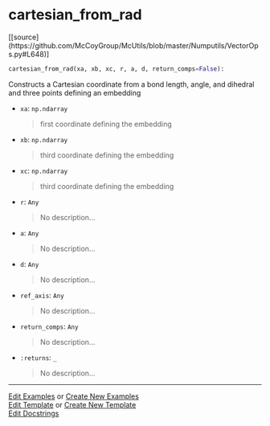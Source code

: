 # <a id="McUtils.Numputils.VectorOps.cartesian_from_rad">cartesian_from_rad</a>
<div class="docs-source-link" markdown="1">
[[source](https://github.com/McCoyGroup/McUtils/blob/master/Numputils/VectorOps.py#L648)]
</div>

```python
cartesian_from_rad(xa, xb, xc, r, a, d, return_comps=False): 
```
Constructs a Cartesian coordinate from a bond length, angle, and dihedral
    and three points defining an embedding
- `xa`: `np.ndarray`
    >first coordinate defining the embedding
- `xb`: `np.ndarray`
    >third coordinate defining the embedding
- `xc`: `np.ndarray`
    >third coordinate defining the embedding
- `r`: `Any`
    >No description...
- `a`: `Any`
    >No description...
- `d`: `Any`
    >No description...
- `ref_axis`: `Any`
    >No description...
- `return_comps`: `Any`
    >No description...
- `:returns`: `_`
    >No description... 



___

[Edit Examples](https://github.com/McCoyGroup/McUtils/edit/gh-pages/ci/examples/McUtils/Numputils/VectorOps/cartesian_from_rad.md) or 
[Create New Examples](https://github.com/McCoyGroup/McUtils/new/gh-pages/?filename=ci/examples/McUtils/Numputils/VectorOps/cartesian_from_rad.md) <br/>
[Edit Template](https://github.com/McCoyGroup/McUtils/edit/gh-pages/ci/docs/McUtils/Numputils/VectorOps/cartesian_from_rad.md) or 
[Create New Template](https://github.com/McCoyGroup/McUtils/new/gh-pages/?filename=ci/docs/templates/McUtils/Numputils/VectorOps/cartesian_from_rad.md) <br/>
[Edit Docstrings](https://github.com/McCoyGroup/McUtils/edit/master/Numputils/VectorOps.py#L648?message=Update%20Docs)